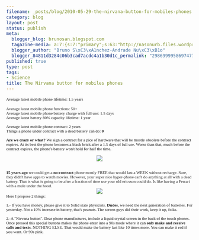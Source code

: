 ```yaml
--- 
filename: _posts/blog/2010-05-29-the-nirvana-button-for-mobiles-phones.md
category: blog
layout: post
status: publish
meta: 
  blogger_blog: brunosan.blogspot.com
  tagazine-media: a:7:{s:7:"primary";s:63:"http://nasonurb.files.wordpress.com/2010/05/iphone-battery.jpeg";s:6:"images";a:2:{s:63:"http://nasonurb.files.wordpress.com/2010/05/iphone-battery.jpeg";a:6:{s:8:"file_url";s:63:"http://nasonurb.files.wordpress.com/2010/05/iphone-battery.jpeg";s:5:"width";s:3:"460";s:6:"height";s:3:"431";s:4:"type";s:5:"image";s:4:"area";s:6:"198260";s:9:"file_path";s:0:"";}s:64:"http://nasonurb.files.wordpress.com/2010/05/ericsson5bt105d.jpeg";a:6:{s:8:"file_url";s:64:"http://nasonurb.files.wordpress.com/2010/05/ericsson5bt105d.jpeg";s:5:"width";s:3:"256";s:6:"height";s:3:"256";s:4:"type";s:5:"image";s:4:"area";s:5:"65536";s:9:"file_path";s:0:"";}}s:6:"videos";a:0:{}s:11:"image_count";s:1:"2";s:6:"author";s:7:"4180497";s:7:"blog_id";s:7:"8438084";s:9:"mod_stamp";s:19:"2011-01-18 18:49:22";}
  blogger_author: "Bruno S\xC3\xA1nchez-Andrade Nu\xC3\xB1o"
  blogger_84811d3284c06b3cad7acdc4a1b30d1c_permalink: "2986999958697477312"
published: true
type: post
tags: 
- Science
title: The Nirvana button for mobiles phones
---
```

<span class="Apple-style-span" style="font-family:'Lucida Grande';font-size:small;"><span class="Apple-style-span" style="font-size:11px;">Average latest mobile phone lifetime: 1.5 years</span></span><br /><div><span class="Apple-style-span" style="font-family:'Lucida Grande';font-size:small;"><span class="Apple-style-span" style="font-size:11px;">Average latest mobile phone functions: 50+</span></span></div><div><span class="Apple-style-span" style="font-family:'Lucida Grande';font-size:small;"><span class="Apple-style-span" style="font-size:11px;">Average latest mobile phone battery charge with full use: 1.5 days</span></span></div><div><span class="Apple-style-span" style="font-family:'Lucida Grande';font-size:small;"><span class="Apple-style-span" style="font-size:11px;">Average latest battery 80% capacity lifetime: 1 year</span></span></div><div><span class="Apple-style-span" style="font-family:'Lucida Grande';font-size:small;"><span class="Apple-style-span" style="font-size:11px;"><br /></span></span></div><div><span class="Apple-style-span" style="font-family:'Lucida Grande';font-size:small;"><span class="Apple-style-span" style="font-size:11px;">Average latest mobile phone contract: 2 years</span></span></div><div><span class="Apple-style-span" style="font-family:'Lucida Grande';font-size:small;"><span class="Apple-style-span" style="font-size:11px;">Things a phone under contract with a dead battery can do: <b>0</b></span></span></div><div><span class="Apple-style-span" style="font-family:'Lucida Grande';font-size:small;"><span class="Apple-style-span" style="font-size:11px;"><b><br /></b></span></span></div><div><span class="Apple-style-span" style="font-family:'Lucida Grande';font-size:small;"><span class="Apple-style-span" style="font-size:11px;"><b>Are we crazy or what?</b>&nbsp;We sign a contract for a pice of hardware that will be mostly&nbsp;obsolete&nbsp;before the contract expires. At its best the phone becomes a black brick after a 1.5 days of full use. Worse than that, much before the contract expires, the phone's battery won't hold for half the time.</span></span></div><div><span class="Apple-style-span" style="font-family:'Lucida Grande';font-size:small;"><span class="Apple-style-span" style="font-size:11px;"><br /></span></span></div><div class="separator" style="clear:both;text-align:center;"><a href="http://nasonurb.files.wordpress.com/2010/05/iphone-battery.jpeg" style="margin-left:1em;margin-right:1em;"><img border="0" src="http://nasonurb.files.wordpress.com/2010/05/iphone-battery.jpeg?w=300" /></a></div><div><span class="Apple-style-span" style="font-family:'Lucida Grande';font-size:small;"><span class="Apple-style-span" style="font-size:11px;"><br /></span></span></div><div><span class="Apple-style-span" style="font-family:'Lucida Grande';font-size:small;"><span class="Apple-style-span" style="font-size:11px;"><b><br /></b></span></span></div><div><span class="Apple-style-span" style="font-family:'Lucida Grande';font-size:small;"><span class="Apple-style-span" style="font-size:11px;"><b>15 years ago</b> we could get a <b>no-contract</b> phone mostly FREE that would last a WEEK without recharge. Sure, they didn't have apps to watch movies. However, your super nice hyper-phone can't do anything at all with a dead battery. That is what is going to be after a fraction of time use your old ericsson could do. Is like having a Ferrari with a mule under the hood.</span></span></div><div class="separator" style="clear:both;text-align:center;"><a href="http://nasonurb.files.wordpress.com/2010/05/ericsson5bt105d.jpeg" style="margin-left:1em;margin-right:1em;"><img border="0" src="http://nasonurb.files.wordpress.com/2010/05/ericsson5bt105d.jpeg?w=256" /></a></div><div><span class="Apple-style-span" style="font-family:'Lucida Grande';font-size:small;"><span class="Apple-style-span" style="font-size:11px;">Here I propose 2 things:</span></span></div><div><span class="Apple-style-span" style="font-family:'Lucida Grande';font-size:small;"><span class="Apple-style-span" style="font-size:11px;"><br /></span></span></div><div><span class="Apple-style-span" style="font-family:'Lucida Grande';font-size:small;"><span class="Apple-style-span" style="font-size:11px;">1.- If you have money, please give it to Solid state physicists. <b>Dudes</b>, we need the next generation of batteries. For yesterday. Not a 10% increase in battery, that's peanuts. The screen guys did their work, keep it up, folks.</span></span></div><div><span class="Apple-style-span" style="font-family:'Lucida Grande';font-size:small;"><span class="Apple-style-span" style="font-size:11px;"><br /></span></span></div><div><span class="Apple-style-span" style="font-family:'Lucida Grande';font-size:small;"><span class="Apple-style-span" style="font-size:11px;">2.-A "Nirvana button". Dear phone manufactures, include a liquid crystal screen in the back of the touch phones. Once pressed this special buttons makes the phone enter into a 90s mode where it can <b>only make and receive calls and texts</b>. NOTHING ELSE. That would make the battery last like 10 times more. You can make it red if you want. Or 90s pink.</span></span></div><div><span class="Apple-style-span" style="font-family:'Lucida Grande';font-size:small;"><span class="Apple-style-span" style="font-size:11px;"><br /></span></span></div><div><span class="Apple-style-span" style="font-family:'Lucida Grande';font-size:small;"><span class="Apple-style-span" style="font-size:11px;"><br /></span></span></div>
